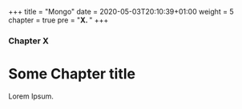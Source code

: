 +++
title = "Mongo"
date = 2020-05-03T20:10:39+01:00
weight = 5
chapter = true
pre = "<b>X. </b>"
+++

### Chapter X

# Some Chapter title

Lorem Ipsum.